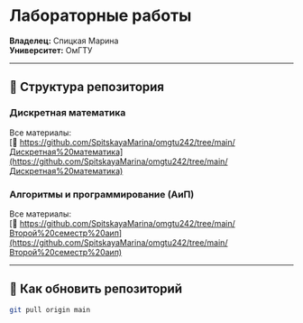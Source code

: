 # Лабораторные работы

**Владелец:** Спицкая Марина  
**Университет:** ОмГТУ  

---

## 📂 Структура репозитория

### Дискретная математика
Все материалы:  
[📁 https://github.com/SpitskayaMarina/omgtu242/tree/main/Дискретная%20математика](https://github.com/SpitskayaMarina/omgtu242/tree/main/Дискретная%20математика)

### Алгоритмы и программирование (АиП)
Все материалы:  
[📁 https://github.com/SpitskayaMarina/omgtu242/tree/main/Второй%20семестр%20аип](https://github.com/SpitskayaMarina/omgtu242/tree/main/Второй%20семестр%20аип)

---

## 🔄 Как обновить репозиторий
```bash
git pull origin main